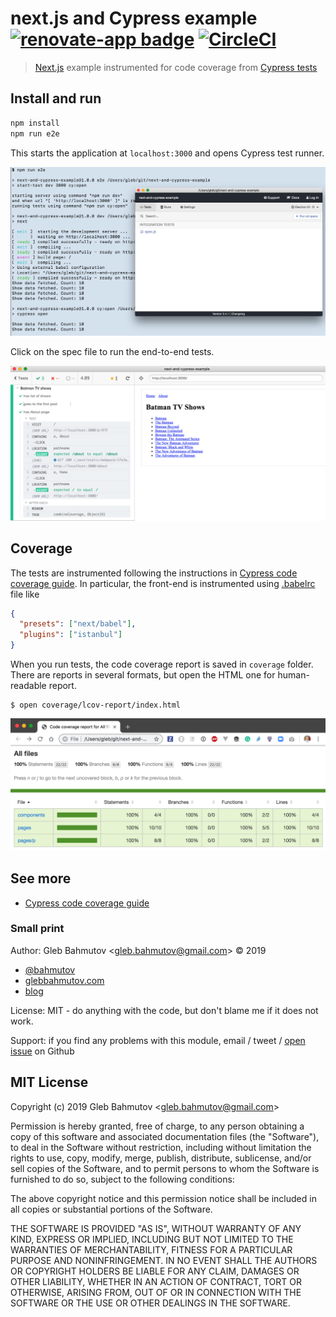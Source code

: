 # next.js and Cypress example [![renovate-app badge][renovate-badge]][renovate-app] [![CircleCI](https://circleci.com/gh/bahmutov/next-and-cypress-example.svg?style=svg)](https://circleci.com/gh/bahmutov/next-and-cypress-example)
> [Next.js](https://nextjs.org/) example instrumented for code coverage from [Cypress tests](https://www.cypress.io/)

## Install and run

```sh
npm install
npm run e2e
```

This starts the application at `localhost:3000` and opens Cypress test runner.

![npm run e2e](images/e2e.png)

Click on the spec file to run the end-to-end tests.

![all tests](images/tests.png)

## Coverage

The tests are instrumented following the instructions in [Cypress code coverage guide](https://on.cypress.io/code-coverage). In particular, the front-end is instrumented using [.babelrc](.babelrc) file like

```json
{
  "presets": ["next/babel"],
  "plugins": ["istanbul"]
}
```

When you run tests, the code coverage report is saved in `coverage` folder. There are reports in several formats, but open the HTML one for human-readable report.

```shell
$ open coverage/lcov-report/index.html
```

![Code coverage report](images/report.png)


## See more

- [Cypress code coverage guide](https://on.cypress.io/code-coverage)

### Small print

Author: Gleb Bahmutov &lt;gleb.bahmutov@gmail.com&gt; &copy; 2019

* [@bahmutov](https://twitter.com/bahmutov)
* [glebbahmutov.com](https://glebbahmutov.com)
* [blog](https://glebbahmutov.com/blog)

License: MIT - do anything with the code, but don't blame me if it does not work.

Support: if you find any problems with this module, email / tweet /
[open issue](https://github.com/bahmutov/next-and-cypress-example/issues) on Github

## MIT License

Copyright (c) 2019 Gleb Bahmutov &lt;gleb.bahmutov@gmail.com&gt;

Permission is hereby granted, free of charge, to any person
obtaining a copy of this software and associated documentation
files (the "Software"), to deal in the Software without
restriction, including without limitation the rights to use,
copy, modify, merge, publish, distribute, sublicense, and/or sell
copies of the Software, and to permit persons to whom the
Software is furnished to do so, subject to the following
conditions:

The above copyright notice and this permission notice shall be
included in all copies or substantial portions of the Software.

THE SOFTWARE IS PROVIDED "AS IS", WITHOUT WARRANTY OF ANY KIND,
EXPRESS OR IMPLIED, INCLUDING BUT NOT LIMITED TO THE WARRANTIES
OF MERCHANTABILITY, FITNESS FOR A PARTICULAR PURPOSE AND
NONINFRINGEMENT. IN NO EVENT SHALL THE AUTHORS OR COPYRIGHT
HOLDERS BE LIABLE FOR ANY CLAIM, DAMAGES OR OTHER LIABILITY,
WHETHER IN AN ACTION OF CONTRACT, TORT OR OTHERWISE, ARISING
FROM, OUT OF OR IN CONNECTION WITH THE SOFTWARE OR THE USE OR
OTHER DEALINGS IN THE SOFTWARE.

[renovate-badge]: https://img.shields.io/badge/renovate-app-blue.svg
[renovate-app]: https://renovateapp.com/
